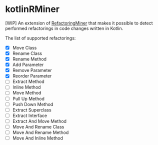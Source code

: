 # kotlinRMiner
[WIP] An extension of [RefactoringMiner](https://github.com/tsantalis/RefactoringMiner) that makes it possible to detect performed refactorings in code changes written in Kotlin.

The list of supported refactorings:
- [x] Move Class
- [x] Rename Class
- [x] Rename Method
- [x] Add Parameter
- [x] Remove Parameter
- [x] Reorder Parameter
- [ ] Extract Method
- [ ] Inline Method
- [ ] Move Method
- [ ] Pull Up Method
- [ ] Push Down Method
- [ ] Extract Superclass
- [ ] Extract Interface
- [ ] Extract And Move Method
- [ ] Move And Rename Class
- [ ] Move And Rename Method
- [ ] Move And Inline Method
